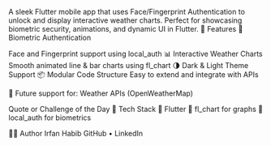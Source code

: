 A sleek Flutter mobile app that uses Face/Fingerprint Authentication to unlock and display interactive weather charts. Perfect for showcasing biometric security, animations, and dynamic UI in Flutter.
🚀 Features
🔐 Biometric Authentication

Face and Fingerprint support using local_auth
📊 Interactive Weather Charts
Smooth animated line & bar charts using fl_chart
🌗 Dark & Light Theme Support
📦 Modular Code Structure
Easy to extend and integrate with APIs

📍  Future support for:
Weather APIs (OpenWeatherMap)

Quote or Challenge of the Day
🔧 Tech Stack
💙 Flutter
🎨 fl_chart for graphs
🔐 local_auth for biometrics

🧑‍💻 Author
Irfan Habib
GitHub • LinkedIn
